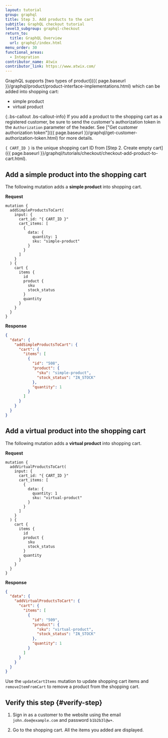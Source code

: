 ```yaml
---
layout: tutorial
group: graphql
title: Step 3. Add products to the cart
subtitle: GraphQL checkout tutorial
level3_subgroup: graphql-checkout
return_to:
  title: GraphQL Overview
  url: graphql/index.html
menu_order: 30
functional_areas:
  - Integration
contributor_name: Atwix
contributor_link: https://www.atwix.com/
---
```


GraphQL supports [two types of product]({{ page.baseurl }}/graphql/product/product-interface-implementations.html) which can be added into shopping cart:

-  simple product
-  virtual product

{:.bs-callout .bs-callout-info}
If you add a product to the shopping cart as a registered customer, be sure to send the customer's authorization token in the `Authorization` parameter of the header. See ["Get customer authorization token"]({{ page.baseurl }}/graphql/get-customer-authorization-token.html) for more details.

`{ CART_ID }` is the unique shopping cart ID from [Step 2. Create empty cart]({{ page.baseurl }}/graphql/tutorials/checkout/checkout-add-product-to-cart.html).

## Add a simple product into the shopping cart

The following mutation adds a **simple product** into shopping cart.

**Request**

```text
mutation {
  addSimpleProductsToCart(
    input: {
      cart_id: "{ CART_ID }"
      cart_items: [
        {
          data: {
            quantity: 1
            sku: "simple-product"
          }
        }
      ]
    }
  ) {
    cart {
      items {
        id
        product {
          sku
          stock_status
        }
        quantity
      }
    }
  }
}
```

**Response**

```json
{
  "data": {
    "addSimpleProductsToCart": {
      "cart": {
        "items": [
          {
            "id": "508",
            "product": {
              "sku": "simple-product",
              "stock_status": "IN_STOCK"
            },
            "quantity": 1
          }
        ]
      }
    }
  }
}
```

## Add a virtual product into the shopping cart

The following mutation adds a **virtual product** into shopping cart.

**Request**

```text
mutation {
  addVirtualProductsToCart(
    input: {
      cart_id: "{ CART_ID }"
      cart_items: [
        {
          data: {
            quantity: 1
            sku: "virtual-product"
          }
        }
      ]
    }
  ) {
    cart {
      items {
        id
        product {
          sku
          stock_status
        }
        quantity
      }
    }
  }
}
```

**Response**

```json
{
  "data": {
    "addVirtualProductsToCart": {
      "cart": {
        "items": [
          {
            "id": "509",
            "product": {
              "sku": "virtual-product",
              "stock_status": "IN_STOCK"
            },
            "quantity": 1
          }
        ]
      }
    }
  }
}
```

Use the `updateCartItems` mutation to update shopping cart items and `removeItemFromCart` to remove a product from the shopping cart.

## Verify this step {#verify-step}

1. Sign in as a customer to the website using the email `john.doe@example.com` and password `b1b2b3l@w+`.

1. Go to the shopping cart. All the items you added are displayed.
